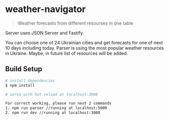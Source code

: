 # weather-navigator

> Weather forecasts from different resourses in one table

Server uses JSON Server and Fastify.

You can choose one of 24 Ukrainian cities and get forecasts for
one of next 10 days including today. Parser is using the most popular
weather resources in Ukraine. Maybe, in future list of resources
will be added.

## Build Setup

``` bash
# install dependencies
$ npm install

# serve with hot reload at localhost:3000

For correct working, please run next 2 commands
1. npm run parser //running at localhost:5000
2. npm run dev //running at localhost:3000



